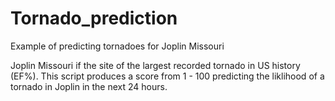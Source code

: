 # Tornado_prediction
Example of predicting tornadoes for Joplin Missouri 

Joplin Missouri if the site of the largest recorded tornado in US history (EF%). 
This script produces a score from 1 - 100 predicting the liklihood of a tornado in Joplin in the next 24 hours.

